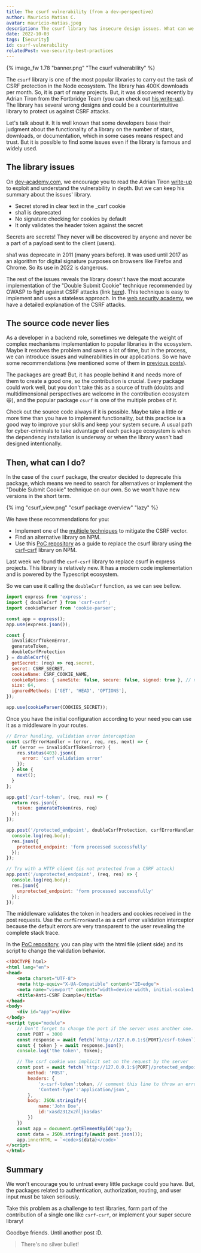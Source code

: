 ```yaml
---
title: The csurf vulnerability (from a dev-perspective)
author: Mauricio Matias C.
avatar: mauricio-matias.jpeg
description: The csurf library has insecure design issues. What can we do?
date: 2022-10-03
tags: [Security]
id: csurf-vulnerability
relatedPost: vue-security-best-practices
---
```


{% image_fw 1.78 "banner.png" "The csurf vulnerability" %}

The `csurf` library is one of the most popular libraries to carry out the task of CSRF protection in the Node ecosystem. The library has 400K downloads per month. So, it is part of many projects. But, it was discovered recently by Adrian Tiron from the Fortbridge Team (you can check out [his write-up](https://fortbridge.co.uk/research/a-csrf-vulnerability-in-the-popular-csurf-package/)). The library has several wrong designs and could be a counterintuitive library to protect us against CSRF attacks.

<!-- toc -->

Let's talk about it. It is well known that some developers base their judgment about the functionality of a library on the number of stars, downloads, or documentation, which in some cases means respect and trust. But it is possible to find some issues even if the library is famous and widely used.

## The library issues

On [dev-academy.com](http://dev-academy.com/), we encourage you to read the Adrian Tiron [write-up](https://fortbridge.co.uk/research/a-csrf-vulnerability-in-the-popular-csurf-package/) to exploit and understand the vulnerability in depth. But we can keep his summary about the issues' library.

- Secret stored in clear text in the _csrf cookie
- sha1 is deprecated
- No signature checking for cookies by default
- It only validates the header token against the secret

Secrets are secrets! They never will be discovered by anyone and never be a part of a payload sent to the client (users).

sha1 was deprecate in 2011 (many years before). It was used until 2017 as an algorithm for digital signature purposes on browsers like Firefox and Chrome. So its use in 2022 is dangerous.

The rest of the issues reveals the library doesn't have the most accurate implementation of the "Double Submit Cookie" technique recommended by OWASP to fight against CSRF attacks (link [here](https://cheatsheetseries.owasp.org/cheatsheets/Cross-Site_Request_Forgery_Prevention_Cheat_Sheet.html#double-submit-cookie)). This technique is easy to implement and uses a stateless approach. In the [web security academy](https://websecurity-academy.com/), we have a detailed explanation of the CSRF attacks.

## The source code never lies

As a developer in a backend role, sometimes we delegate the weight of complex mechanisms implementation to popular libraries in the ecosystem. Maybe it resolves the problem and saves a lot of time, but in the process, we can introduce issues and vulnerabilities in our applications. So we have some recommendations (we mentioned some of them in [previous posts](https://dev-academy.com/vue-security-best-practices/)).

The packages are great! But, it has people behind it and needs more of them to create a good one, so the contribution is crucial. Every package could work well, but you don't take this as a source of truth (doubts and multidimensional perspectives are welcome in the contribution ecosystem 😃), and the popular package `csurf` is one of the multiple probes of it.

Check out the source code always if it is possible. Maybe take a little or more time than you have to implement functionality, but this practice is a good way to improve your skills and keep your system secure. A usual path for cyber-criminals to take advantage of each package ecosystem is when the dependency installation is underway or when the library wasn't bad designed intentionally.

## Then, what can I do?

In the case of the `csurf` package, the creator decided to deprecate this package, which means we need to search for alternatives or implement the "Double Submit Cookie" technique on our own. So we won't have new versions in the short term.

{% img "csurf_view.png" "csurf package overview" "lazy" %}

We have these recommendations for you:

- Implement one of the [multiple techniques](https://cheatsheetseries.owasp.org/cheatsheets/Cross-Site_Request_Forgery_Prevention_Cheat_Sheet.html) to mitigate the CSRF vector.
- Find an alternative library on NPM.
- Use this [PoC repository](https://github.com/cr0wg4n/node-anti-csrf) as a guide to replace the csurf library using the [csrf-csrf](https://www.npmjs.com/package/csrf-csrf) library on NPM.

Last week we found the `csrf-csrf` library to replace csurf in express projects. This library is relatively new. It has a modern code implementation and is powered by the Typescript ecosystem.

So we can use it calling the `doubleCsrf` function, as we can see bellow.

```jsx
import express from 'express';
import { doubleCsrf } from 'csrf-csrf';
import cookieParser from 'cookie-parser';

const app = express();
app.use(express.json());

const {
  invalidCsrfTokenError,
  generateToken,
  doubleCsrfProtection
} = doubleCsrf({
  getSecret: (req) => req.secret,
  secret: CSRF_SECRET, 
  cookieName: CSRF_COOKIE_NAME,
  cookieOptions: { sameSite: false, secure: false, signed: true }, // not ideal for production, development only
  size: 64,
  ignoredMethods: ['GET', 'HEAD', 'OPTIONS'],
});

app.use(cookieParser(COOKIES_SECRET));
```

Once you have the initial configuration according to your need you can use it as a middleware in your routes.

```jsx
// Error handling, validation error interception
const csrfErrorHandler = (error, req, res, next) => {
  if (error == invalidCsrfTokenError) {
    res.status(403).json({
      error: 'csrf validation error'
    });
  } else {
    next();
  }
};

app.get('/csrf-token', (req, res) => {
  return res.json({
    token: generateToken(res, req)
  });
});

app.post('/protected_endpoint', doubleCsrfProtection, csrfErrorHandler, (req, res) => {
  console.log(req.body);
  res.json({
    protected_endpoint: 'form processed successfully'
  });
});

// Try with a HTTP client (is not protected from a CSRF attack)
app.post('/unprotected_endpoint', (req, res) => {
  console.log(req.body);
  res.json({
    unprotected_endpoint: 'form processed successfully'
  });
});
```

The middleware validates the token in headers and cookies received in the post requests. Use the `csrfErrorHandle` as a csrf error validation interceptor because the default errors are very transparent to the user revealing the complete stack trace.

In the [PoC repository](https://github.com/cr0wg4n/node-anti-csrf), you can play with the html file (client side) and its script to change the validation behavior.

```html
<!DOCTYPE html>
<html lang="en">
<head>
    <meta charset="UTF-8">
    <meta http-equiv="X-UA-Compatible" content="IE=edge">
    <meta name="viewport" content="width=device-width, initial-scale=1.0">
    <title>Anti-CSRF Example</title>
</head>
<body>
    <div id="app"></div>
</body>
<script type="module">
    // Don't forget to change the port if the server uses another one.
    const PORT = 3000
    const response = await fetch(`http://127.0.0.1:${PORT}/csrf-token`);
    const { token } = await response.json();
    console.log('the token', token);

    // The csrf cookie was implicit set on the request by the server
    const post = await fetch(`http://127.0.0.1:${PORT}/protected_endpoint`,{
        method: 'POST',
        headers: {
            'x-csrf-token':token, // comment this line to throw an error.
            'Content-Type':'application/json',
        },
        body: JSON.stringify({
            name:'John Doe',
            id:'xasd2312x2ñljkasdas'
        })
    })
    const app = document.getElementById('app');
    const data = JSON.stringify(await post.json());
    app.innerHTML = `<code>${data}</code>`
</script>
</html>
```

## Summary

We won't encourage you to untrust every little package could you have. But, the packages related to authentication, authorization, routing, and user input must be taken seriously.

Take this problem as a challenge to test libraries, form part of the contribution of a single one like `csrf-csrf`, or implement your super secure library!

Goodbye friends. Until another post :D.

> There's no silver bullet!
